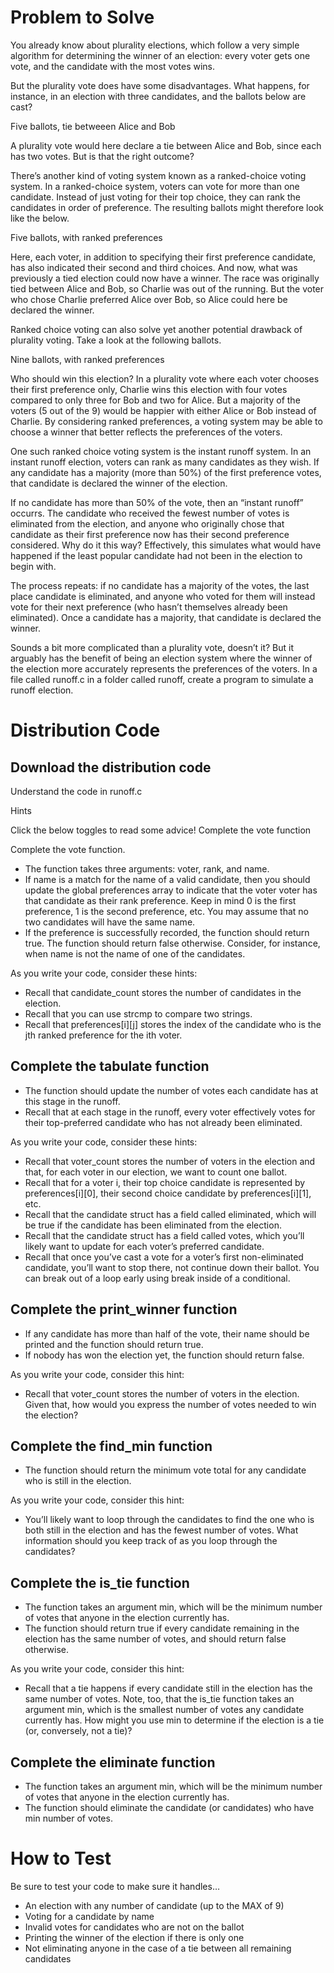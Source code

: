 # Problem to Solve

You already know about plurality elections, which follow a very simple algorithm for determining the winner of an election: every voter gets one vote, and the candidate with the most votes wins.

But the plurality vote does have some disadvantages. What happens, for instance, in an election with three candidates, and the ballots below are cast?

Five ballots, tie betweeen Alice and Bob

A plurality vote would here declare a tie between Alice and Bob, since each has two votes. But is that the right outcome?

There’s another kind of voting system known as a ranked-choice voting system. In a ranked-choice system, voters can vote for more than one candidate. Instead of just voting for their top choice, they can rank the candidates in order of preference. The resulting ballots might therefore look like the below.

Five ballots, with ranked preferences

Here, each voter, in addition to specifying their first preference candidate, has also indicated their second and third choices. And now, what was previously a tied election could now have a winner. The race was originally tied between Alice and Bob, so Charlie was out of the running. But the voter who chose Charlie preferred Alice over Bob, so Alice could here be declared the winner.

Ranked choice voting can also solve yet another potential drawback of plurality voting. Take a look at the following ballots.

Nine ballots, with ranked preferences

Who should win this election? In a plurality vote where each voter chooses their first preference only, Charlie wins this election with four votes compared to only three for Bob and two for Alice. But a majority of the voters (5 out of the 9) would be happier with either Alice or Bob instead of Charlie. By considering ranked preferences, a voting system may be able to choose a winner that better reflects the preferences of the voters.

One such ranked choice voting system is the instant runoff system. In an instant runoff election, voters can rank as many candidates as they wish. If any candidate has a majority (more than 50%) of the first preference votes, that candidate is declared the winner of the election.

If no candidate has more than 50% of the vote, then an “instant runoff” occurrs. The candidate who received the fewest number of votes is eliminated from the election, and anyone who originally chose that candidate as their first preference now has their second preference considered. Why do it this way? Effectively, this simulates what would have happened if the least popular candidate had not been in the election to begin with.

The process repeats: if no candidate has a majority of the votes, the last place candidate is eliminated, and anyone who voted for them will instead vote for their next preference (who hasn’t themselves already been eliminated). Once a candidate has a majority, that candidate is declared the winner.

Sounds a bit more complicated than a plurality vote, doesn’t it? But it arguably has the benefit of being an election system where the winner of the election more accurately represents the preferences of the voters. In a file called runoff.c in a folder called runoff, create a program to simulate a runoff election.

# Distribution Code
## Download the distribution code

Understand the code in runoff.c

Hints

Click the below toggles to read some advice!
Complete the vote function

Complete the vote function.

- The function takes three arguments: voter, rank, and name.
- If name is a match for the name of a valid candidate, then you should update the global preferences array to indicate that the voter voter has that candidate as their rank preference. Keep in mind 0 is the first preference, 1 is the second preference, etc. You may assume that no two candidates will have the same name.
- If the preference is successfully recorded, the function should return true. The function should return false otherwise. Consider, for instance, when name is not the name of one of the candidates.

As you write your code, consider these hints:

- Recall that candidate_count stores the number of candidates in the election.
- Recall that you can use strcmp to compare two strings.
- Recall that preferences[i][j] stores the index of the candidate who is the jth ranked preference for the ith voter.

## Complete the tabulate function

- The function should update the number of votes each candidate has at this stage in the runoff.
- Recall that at each stage in the runoff, every voter effectively votes for their top-preferred candidate who has not already been eliminated.

As you write your code, consider these hints:

- Recall that voter_count stores the number of voters in the election and that, for each voter in our election, we want to count one ballot.
- Recall that for a voter i, their top choice candidate is represented by preferences[i][0], their second choice candidate by preferences[i][1], etc.
- Recall that the candidate struct has a field called eliminated, which will be true if the candidate has been eliminated from the election.
- Recall that the candidate struct has a field called votes, which you’ll likely want to update for each voter’s preferred candidate.
- Recall that once you’ve cast a vote for a voter’s first non-eliminated candidate, you’ll want to stop there, not continue down their ballot. You can break out of a loop early using break inside of a conditional.

## Complete the print_winner function

- If any candidate has more than half of the vote, their name should be printed and the function should return true.
- If nobody has won the election yet, the function should return false.

As you write your code, consider this hint:

- Recall that voter_count stores the number of voters in the election. Given that, how would you express the number of votes needed to win the election?

## Complete the find_min function

- The function should return the minimum vote total for any candidate who is still in the election.

As you write your code, consider this hint:

- You’ll likely want to loop through the candidates to find the one who is both still in the election and has the fewest number of votes. What information should you keep track of as you loop through the candidates?

## Complete the is_tie function

- The function takes an argument min, which will be the minimum number of votes that anyone in the election currently has.
- The function should return true if every candidate remaining in the election has the same number of votes, and should return false otherwise.

As you write your code, consider this hint:

- Recall that a tie happens if every candidate still in the election has the same number of votes. Note, too, that the is_tie function takes an argument min, which is the smallest number of votes any candidate currently has. How might you use min to determine if the election is a tie (or, conversely, not a tie)?

## Complete the eliminate function

- The function takes an argument min, which will be the minimum number of votes that anyone in the election currently has.
- The function should eliminate the candidate (or candidates) who have min number of votes.

# How to Test

Be sure to test your code to make sure it handles…

- An election with any number of candidate (up to the MAX of 9)
- Voting for a candidate by name
- Invalid votes for candidates who are not on the ballot
- Printing the winner of the election if there is only one
- Not eliminating anyone in the case of a tie between all remaining candidates
